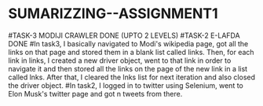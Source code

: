 # SUMARIZZING--ASSIGNMENT1
#TASK-3 MODIJI CRAWLER DONE (UPTO 2 LEVELS) #TASK-2 E-LAFDA DONE 
#In task3, I basically navigated to Modi's wikipedia page, got all the links on that page and stored them in a blank list called links. Then, for each link in links, I created a new driver object, went to that link in order to navigate it and then stored all the links on the page of the new link in a list called lnks. After that, I cleared the lnks list for next iteration and also closed the driver object.
#In task2, I logged in to twitter using Selenium, went to Elon Musk's twitter page and got n tweets from there.
